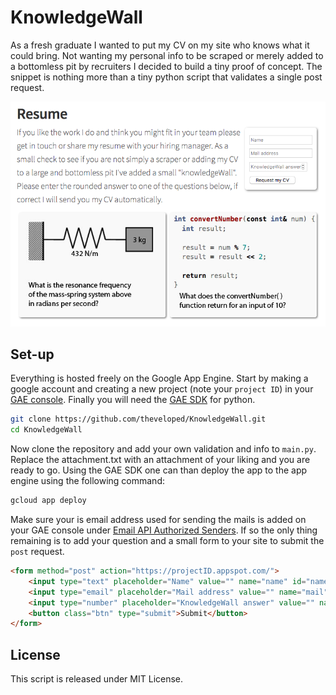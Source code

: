 # KnowledgeWall

As a fresh graduate I wanted to put my CV on my site who knows what it could bring. Not wanting my personal info to be scraped or merely added to a bottomless pit by recruiters I decided to build a tiny proof of concept. The snippet is nothing more than a tiny python script that validates a single post request.

![Screenshot of knowledge wall form](/screenshot.png "Screenshot of knowledge wall form")

## Set-up

Everything is hosted freely on the Google App Engine. Start by making a google account and creating a new project (note your `project ID`) in your [GAE console](https://console.cloud.google.com). Finally you will need the [GAE SDK](https://cloud.google.com/appengine/docs/standard/python/download) for python.

```sh
git clone https://github.com/theveloped/KnowledgeWall.git
cd KnowledgeWall
```

Now clone the repository and add your own validation and info to `main.py`. Replace the attachment.txt with an attachment of your liking and you are ready to go. Using the GAE SDK one can than deploy the app to the app engine using the following command:

```sh
gcloud app deploy
```

Make sure your is email address used for sending the mails is added on your GAE console under [Email API Authorized Senders](https://console.cloud.google.com/appengine/settings?_ga=1.103854786.397084214.1491736685). If so the only thing remaining is to add your question and a small form to your site to submit the `post` request.

```html
<form method="post" action="https://projectID.appspot.com/"> 
    <input type="text" placeholder="Name" value="" name="name" id="name" required>
    <input type="email" placeholder="Mail address" value="" name="mail" id="mail" required>
    <input type="number" placeholder="KnowledgeWall answer" value="" name="answer" id="answer" required>
    <button class="btn" type="submit">Submit</button>
</form>
```

## License

This script is released under MIT License.